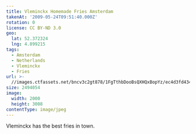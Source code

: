 ```yaml
---
title: Vleminckx Homemade Fries Amsterdam
takenAt: '2009-05-24T09:51:40.000Z'
rotation: 0
license: CC BY-ND 3.0
geo:
  lat: 52.372324
  lng: 4.899215
tags:
  - Amsterdam
  - Netherlands
  - Vleminckx
  - Fries
url: >-
  //images.ctfassets.net/bncv3c2gt878/1FgTthbDooBsQXHQxBopYz/ec4d3fd434c078eb1758570ffcdd9448/vleminckx-homemade-fries-amsterdam_4419391955_o
size: 2494054
image:
  width: 2000
  height: 3008
contentType: image/jpeg
---
```


Vleminckx has the best fries in town.